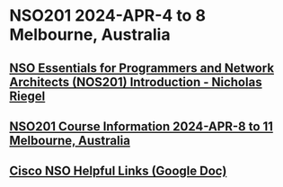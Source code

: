 # NSO201 2024-APR-4 to 8 Melbourne, Australia 
## [NSO Essentials for Programmers and Network Architects (NOS201) Introduction - Nicholas Riegel](https://docs.google.com/presentation/d/1PBBu-1x00fgEq_4kzUmipPx-v7Efm9cia0gQdb6JuGI/edit?usp=sharing)

## [NSO201 Course Information 2024-APR-8 to 11 Melbourne, Australia](https://docs.google.com/spreadsheets/d/1F6WP03bXo4CrDX1S6WFO-zw5K1WwgBNmQO4uRgyxupA/edit?usp=sharing)

## [Cisco NSO Helpful Links (Google Doc)](https://docs.google.com/document/d/1dTGRx88uR-L1Ivlynb-9a4cDjnyS_0-wYkltnnT7f0I/edit?usp=sharing)

<!-- ## [Mid Course Feedback NSO201 SEP-25 to 28 VILT CDT (Google Form)](https://forms.gle/Q9hp8LWeMhk9gEGN8) -->

<!-- Comment -->
